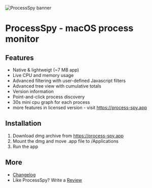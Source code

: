 ![ProcessSpy banner](https://public-files.gumroad.com/s3vu4337av486qpwhpmipij4uwg3)

# ProcessSpy - macOS process monitor

## Features

- Native & lightweigt (~7 MB app)
- Live CPU and memory usage
- Advanced filtering with user-defined Javascript filters
- Advanced tree view with cumulative totals
- Version information
- Point-and-click process discovery
- 30s mini cpu graph for each process
- more features in licensed version - visit https://process-spy.app

## Installation

1. Download dmg archive from https://process-spy.app
2. Mount the dmg and move .app file to /Applications
3. Run the app

## More
- [Changelog](https://process-spy.app/archive/release_notes.html)
- Like ProcessSpy? Write a [Review](https://senja.io/p/processspy/r/NTKt5r)
